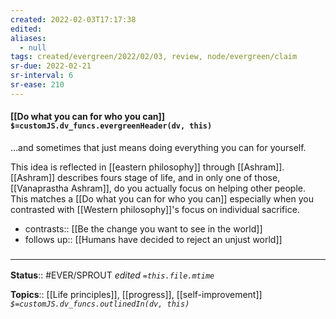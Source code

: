 ```yaml
---
created: 2022-02-03T17:17:38 
edited: 
aliases:
  - null
tags: created/evergreen/2022/02/03, review, node/evergreen/claim
sr-due: 2022-02-21
sr-interval: 6
sr-ease: 210
---
```


#### [[Do what you can for who you can]] `$=customJS.dv_funcs.evergreenHeader(dv, this)`

…and sometimes that just means doing everything you can for yourself.

This idea is reflected in [[eastern philosophy]] through [[Ashram]].
[[Ashram]] describes fours stage of life, 
and in only one of those, [[Vanaprastha Ashram]],  do you actually focus on helping other people. 
This matches a [[Do what you can for who you can]] especially when you contrasted with [[Western philosophy]]'s focus on individual sacrifice. 

- contrasts:: [[Be the change you want to see in the world]]
- follows up:: [[Humans have decided to reject an unjust world]]

### <hr class="footnote"/>

**Status**:: #EVER/SPROUT
*edited `=this.file.mtime`*

**Topics**:: [[Life principles]], [[progress]], [[self-improvement]]
*`$=customJS.dv_funcs.outlinedIn(dv, this)`*
